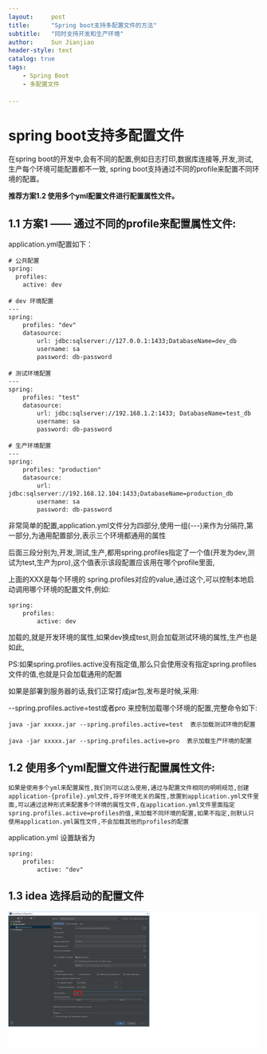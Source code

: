 ```yaml
---
layout:     post
title:      "Spring boot支持多配置文件的方法"  
subtitle:   "同时支持开发和生产环境"
author:     Sun Jianjiao
header-style: text
catalog: true
tags:
    - Spring Boot
    - 多配置文件

---
```


# spring boot支持多配置文件

在spring boot的开发中,会有不同的配置,例如日志打印,数据库连接等,开发,测试,生产每个环境可能配置都不一致, spring boot支持通过不同的profile来配置不同环境的配置。

**推荐方案1.2 使用多个yml配置文件进行配置属性文件。**


## 1.1 方案1 —— 通过不同的profile来配置属性文件:

application.yml配置如下：

```
# 公共配置
spring:
  profiles:
    active: dev

# dev 环境配置
---
spring:
    profiles: "dev"
    datasource:
        url: jdbc:sqlserver://127.0.0.1:1433;DatabaseName=dev_db
        username: sa
        password: db-password

# 测试环境配置
---
spring:
    profiles: "test"
    datasource:
        url: jdbc:sqlserver://192.168.1.2:1433; DatabaseName=test_db
        username: sa
        password: db-password

# 生产环境配置
---
spring:
    profiles: "production"
    datasource:
        url: jdbc:sqlserver://192.168.12.104:1433;DatabaseName=production_db
        username: sa
        password: db-password

```

非常简单的配置,application.yml文件分为四部分,使用一组(---)来作为分隔符,第一部分,为通用配置部分,表示三个环境都通用的属性

后面三段分别为,开发,测试,生产,都用spring.profiles指定了一个值(开发为dev,测试为test,生产为pro),这个值表示该段配置应该用在哪个profile里面,

上面的XXX是每个环境的 spring.profiles对应的value,通过这个,可以控制本地启动调用哪个环境的配置文件,例如:

```
spring:
    profiles:
        active: dev
```

加载的,就是开发环境的属性,如果dev换成test,则会加载测试环境的属性,生产也是如此,

PS:如果spring.profiles.active没有指定值,那么只会使用没有指定spring.profiles文件的值,也就是只会加载通用的配置

如果是部署到服务器的话,我们正常打成jar包,发布是时候,采用:

--spring.profiles.active=test或者pro 来控制加载哪个环境的配置,完整命令如下:

```
java -jar xxxxx.jar --spring.profiles.active=test  表示加载测试环境的配置

java -jar xxxxx.jar --spring.profiles.active=pro  表示加载生产环境的配置
```

## 1.2 使用多个yml配置文件进行配置属性文件:
    如果是使用多个yml来配置属性,我们则可以这么使用,通过与配置文件相同的明明规范,创建application-{profile}.yml文件,将于环境无关的属性,放置到application.yml文件里面,可以通过这种形式来配置多个环境的属性文件,在application.yml文件里面指定spring.profiles.active=profiles的值,来加载不同环境的配置,如果不指定,则默认只使用application.yml属性文件,不会加载其他的profiles的配置

application.yml 设置缺省为
```
spring:
    profiles:
        active: "dev"
```

## 1.3 idea 选择启动的配置文件
![set-profile](/img/post/spring/spring-boot-multi-conifg-set-profile.png)
